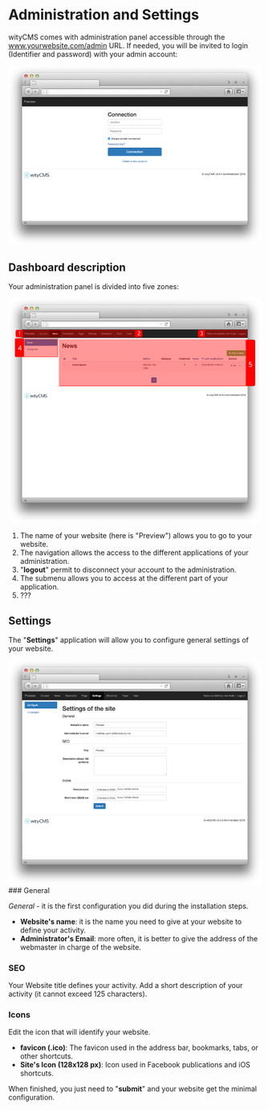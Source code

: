 # Administration and Settings

wityCMS comes with administration panel accessible through the www.yourwebsite.com/admin URL. If needed, you will be invited to login (Identifier and password) with your admin account: 

![](connect-01.png)

## Dashboard description

Your administration panel is divided into five zones: 

![](admin-01.png)

1. The name of your website (here is "Preview") allows you to go to your website.
2. The navigation allows the access to the different applications of your administration.
3. "**logout**" permit to disconnect your account to the administration.
4. The submenu allows you to access at the different part of your application.
5. ???

## Settings

The "**Settings**" application will allow you to configure general settings of your website.

![](settings-01.png)
### General

*General* - it is the first configuration you did during the installation steps.

* **Website's name**: it is the name you need to give at your website to define your activity.
* **Administrator's Email**: more often, it is better to give the address of the webmaster in charge of the website.

### SEO

Your Website title defines your activity. Add a short description of your activity (it cannot exceed 125 characters).

### Icons

Edit the icon that will identify your website.

* **favicon (.ico)**: The favicon used in the address bar, bookmarks, tabs, or other shortcuts.
* **Site's Icon (128x128 px)**: Icon used in Facebook publications and iOS shortcuts. 

When finished, you just need to "**submit**" and your website get the minimal configuration. 